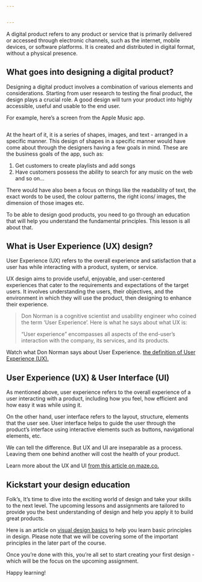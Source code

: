 ```yaml
---


---
```


<p>A digital product refers to any product or service that is primarily delivered or accessed through electronic channels, such as the internet, mobile devices, or software platforms. It is created and distributed in digital format, without a physical presence.</p>
<h2 id="what-goes-into-designing-a-digital-product">What goes into designing a digital product?</h2>
<p>Designing a digital product involves a combination of various elements and considerations. Starting from user research to testing the final product, the design plays a crucial role. A good design will turn your product into highly accessible, useful and usable to the end user.</p>
<p>For example, here’s a screen from the Apple Music app.</p>
<p><img src="https://kq-storage.s3.ap-south-1.amazonaws.com/Design+for+devs/Module+1/m1-clu2-i1.png" alt=""></p>
<p>At the heart of it, it is a series of shapes, images, and text - arranged in a specific manner. This design of shapes in a specific manner would have come about through the designers having a few goals in mind. These are the business goals of the app, such as:</p>
<ol>
<li>Get customers to create playlists and add songs</li>
<li>Have customers possess the ability to search for any music on the web and so on…</li>
</ol>
<p>There would have also been a focus on things like the readability of text, the exact words to be used, the colour patterns, the right icons/ images, the dimension of those images etc.</p>
<p>To be able to design good products, you need to go through an education that will help you understand the fundamental principles. This lesson is all about that.</p>
<h2 id="what-is-user-experience-ux-design">What is User Experience (UX) design?</h2>
<p>User Experience (UX) refers to the overall experience and satisfaction that a user has while interacting with a product, system, or service.</p>
<p>UX design aims to provide useful, enjoyable, and user-centered experiences that cater to the requirements and expectations of the target users. It involves understanding the users, their objectives, and the environment in which they will use the product, then designing to enhance their experience.</p>
<blockquote>
<p>Don Norman is a cognitive scientist and usability engineer who coined the term ‘User Experience’. Here is what he says about what UX is:</p>
<p>“User experience” encompasses all aspects of the end-user’s interaction with the company, its services, and its products.</p>
</blockquote>
<p>Watch what Don Norman says about User Experience. <a href="https://www.nngroup.com/articles/definition-user-experience/">the definition of User Experience (UX).</a></p>
<h2 id="user-experience-ux--user-interface-ui">User Experience (UX) &amp; User Interface (UI)</h2>
<p>As mentioned above, user experience refers to the overall experience of a user interacting with a product, including how you feel, how efficient and how easy it was while using it.</p>
<p>On the other hand, user interface refers to the layout, structure, elements that the user see. User interface helps to guide the user through the product’s interface using interactive elements such as buttons, navigational elements, etc.</p>
<p>We can tell the difference. But UX and UI are inseparable as a process. Leaving them one behind another will cost the health of your product.</p>
<p>Learn more about the UX and UI <a href="https://maze.co/blog/ui-vs-ux/">from this article on maze.co.</a></p>
<h2 id="kickstart-your-design-education">Kickstart your design education</h2>
<p>Folk’s, It’s time to dive into the exciting world of design and take your skills to the next level. The upcoming lessons and assignments are tailored to provide you the best understanding of design and help you apply it to build great products.</p>
<p>Here is an article on <a href="https://www.usability.gov/what-and-why/visual-design.html">visual design basics</a> to help you learn basic principles in design. Please note that we will be covering some of the important principles in the later part of the course.</p>
<p>Once you’re done with this, you’re all set to start creating your first design - which will be the focus on the upcoming assignment.</p>
<p>Happy learning!</p>

